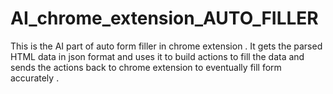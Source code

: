 # AI_chrome_extension_AUTO_FILLER

This is the AI part of auto form filler in chrome extension .
It gets the parsed HTML data in json format and uses it to build actions to fill the data and sends the actions back to chrome extension to eventually fill form accurately .
